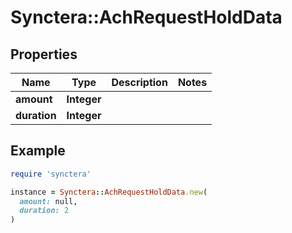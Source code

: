# Synctera::AchRequestHoldData

## Properties

| Name | Type | Description | Notes |
| ---- | ---- | ----------- | ----- |
| **amount** | **Integer** |  |  |
| **duration** | **Integer** |  |  |

## Example

```ruby
require 'synctera'

instance = Synctera::AchRequestHoldData.new(
  amount: null,
  duration: 2
)
```

